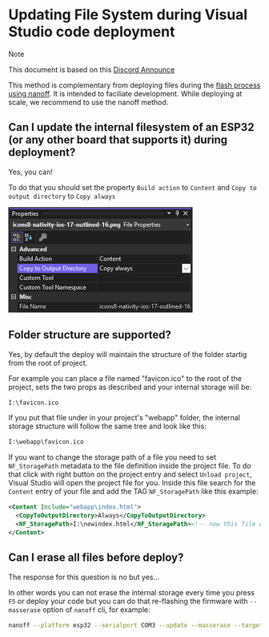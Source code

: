 # Updating File System during Visual Studio code deployment

> [!NOTE]
>
> This document is based on this [Discord Announce](https://discord.com/channels/478725473862549535/481780524864503828/1317131756369088574)

This method is complementary from deploying files during the [flash process using nanoff](https://github.com/nanoframework/nanoFirmwareFlasher?tab=readme-ov-file#deploy-file-to-device-storage). It is intended to faciliate development. While deploying at scale, we recommend to use the nanoff method.

## Can I update the internal filesystem of an ESP32 (or any other board that supports it) during deployment?

Yes, you can!

To do that you should set the property `Build action` to `Content` and `Copy to output directory` to `Copy always`

![File property tab](../../images/faq/flashing-filesystem-image1.png)

## Folder structure are supported?

Yes, by default the deploy will maintain the structure of the folder startig from the root of project.

For example you can place a file named "favicon.ico" to the root of the project, sets the two props as described and your internal storage will be:

```txt
I:\favicon.ico
```

If you put that file under in your project's "webapp" folder, the internal storage structure will follow the same tree and look like this:

```txt
I:\webapp\favicon.ico
```

If you want to change the storage path of a file you need to set `NF_StoragePath` metadata to the file definition inside the project file.
To do that click with right button on the project entry and select `Unload project`, Visual Studio will open the project file for you.
Inside this file search for the `Content` entry of your file and add the TAG `NF_StoragePath` like this example:

```xml
<Content Include="webapp\index.html">
  <CopyToOutputDirectory>Always</CopyToOutputDirectory>
  <NF_StoragePath>I:\newindex.html</NF_StoragePath><!-- now this file will be copied under the root of I:\ and rename the file to newindex.html -->
</Content>
```

## Can I erase all files before deploy?

The response for this question is no but yes...

In other words you can not erase the internal storage every time you press `F5` or deploy your code but you can do that re-flashing the firmware with `--masserase` option of `nanoff` cli, for example:

```sh
nanoff --platform esp32 --serialport COM3 --update --masserase --target ESP32_S3_BLE
```
